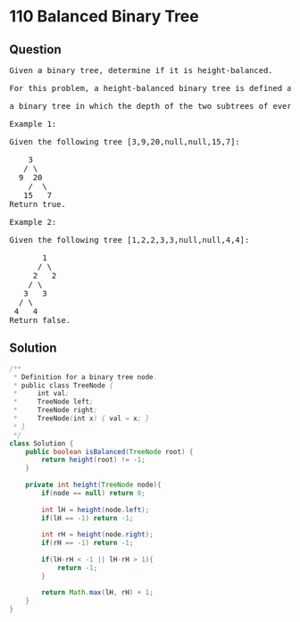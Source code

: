 # 110 Balanced Binary Tree
## Question
<pre>
Given a binary tree, determine if it is height-balanced.

For this problem, a height-balanced binary tree is defined as:

a binary tree in which the depth of the two subtrees of every node never differ by more than 1.

Example 1:

Given the following tree [3,9,20,null,null,15,7]:

    3
   / \
  9  20
    /  \
   15   7
Return true.

Example 2:

Given the following tree [1,2,2,3,3,null,null,4,4]:

       1
      / \
     2   2
    / \
   3   3
  / \
 4   4
Return false.
</pre>
<div STYLE="page-break-after: always;">

## Solution
```java
/**
 * Definition for a binary tree node.
 * public class TreeNode {
 *     int val;
 *     TreeNode left;
 *     TreeNode right;
 *     TreeNode(int x) { val = x; }
 * }
 */
class Solution {
    public boolean isBalanced(TreeNode root) {
        return height(root) != -1;
    }
    
    private int height(TreeNode node){
        if(node == null) return 0;
        
        int lH = height(node.left);
        if(lH == -1) return -1;
        
        int rH = height(node.right);
        if(rH == -1) return -1; 
        
        if(lH-rH < -1 || lH-rH > 1){
            return -1;
        }
        
        return Math.max(lH, rH) + 1;
    }
}
```

